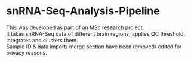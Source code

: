 # snRNA-Seq-Analysis-Pipeline

This was developed as part of an MSc research project. <br />
It takes snRNA-Seq data of different brain regions, applies QC threshold, integrates and clusters them. <br />
Sample ID & data import/ merge section have been removed/ edited for privacy reasons. <br />

